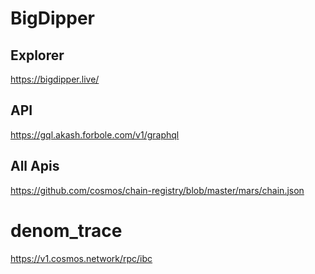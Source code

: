 # BigDipper

## Explorer

https://bigdipper.live/

## API

https://gql.akash.forbole.com/v1/graphql

## All Apis
https://github.com/cosmos/chain-registry/blob/master/mars/chain.json

# denom_trace
https://v1.cosmos.network/rpc/ibc
